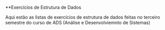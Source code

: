 **Exercícios de Estrutura de Dados

Aqui estão as listas de exercícios de estrutura de dados feitas
no terceiro semestre do curso de  ADS (Análise e Desenvolviemnto de Sistemas)
